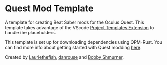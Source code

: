 # Quest Mod Template

A template for creating Beat Saber mods for the Oculus Quest. This template takes advantage of the VScode [Project Templates Extension](https://marketplace.visualstudio.com/items?itemName=cantonios.project-templates) to handle the placeholders.

This template is set up for downloading dependencies using QPM-Rust. You can find more info about getting started with Quest modding [here](https://github.com/danrouse/beatsaber-quest-modding-guide).

Created by [Lauriethefish](https://github.com/Lauriethefish), [danrouse](https://github.com/danrouse) and [Bobby Shmurner](https://github.com/BobbyShmurner).

